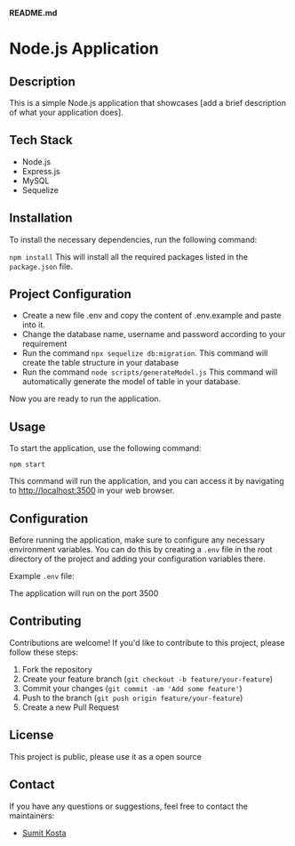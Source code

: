 **README.md**

# Node.js Application

## Description
This is a simple Node.js application that showcases [add a brief description of what your application does].


## Tech Stack
- Node.js
- Express.js
- MySQL
- Sequelize

## Installation
To install the necessary dependencies, run the following command:

```npm install```
This will install all the required packages listed in the `package.json` file.



## Project Configuration
- Create a new file .env and copy the content of .env.example and paste into it.
- Change the database name, username and password according to your requirement
- Run the command ```npx sequelize db:migration```. This command will create the table structure in your database
- Run the command ```node scripts/generateModel.js``` This command will automatically generate the model of table in your database.

Now you are ready to run the application.


## Usage
To start the application, use the following command:


```npm start```

This command will run the application, and you can access it by navigating to [http://localhost:3500](http://localhost:3500) in your web browser.

## Configuration
Before running the application, make sure to configure any necessary environment variables. You can do this by creating a `.env` file in the root directory of the project and adding your configuration variables there.

Example `.env` file:


The application will run on the port 3500




## Contributing
Contributions are welcome! If you'd like to contribute to this project, please follow these steps:
1. Fork the repository
2. Create your feature branch (`git checkout -b feature/your-feature`)
3. Commit your changes (`git commit -am 'Add some feature'`)
4. Push to the branch (`git push origin feature/your-feature`)
5. Create a new Pull Request


## License
This project is public, please use it as a open source

## Contact
If you have any questions or suggestions, feel free to contact the maintainers:
- [Sumit Kosta](mailto:sumitkosta07@gmail.com)


